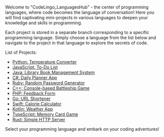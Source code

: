 Welcome to "CodeLingo_LanguagesHub" - the center of programming languages, where code becomes the language of conversation! Here you will find captivating mini-projects in various languages to deepen your knowledge and skills in programming.

Each project is stored in a separate branch corresponding to a specific programming language. Simply choose a language from the list below and navigate to the project in that language to explore the secrets of code.

List of Projects:
- [Python: Temperature Converter](/tree/python_project)
- [JavaScript: To-Do List](/tree/javascript_project)
- [Java: Library Book Management System](/tree/java_project)
- [C#: Daily Planner App](/tree/csharp_project)
- [Ruby: Random Password Generator](/tree/ruby_project)
- [C++: Console-based Battleship Game](/tree/cpp_project)
- [PHP: Feedback Form](/tree/php_project)
- [Go: URL Shortener](/tree/go_project)
- [Swift: Calorie Calculator](/tree/swift_project)
- [Kotlin: Weather App](/tree/kotlin_project)
- [TypeScript: Memory Card Game](/tree/typescript_project)
- [Rust: Simple HTTP Server](/tree/rust_project)

Select your programming language and embark on your coding adventures!
